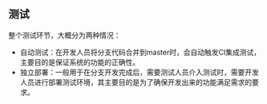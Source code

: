 ## 测试

整个测试环节，大概分为两种情况：

* 自动测试：在开发人员将分支代码合并到master时，会自动触发CI集成测试，主要目的是保证系统的功能的正确性。
* 独立部署：一般用于在分支开发完成后，需要测试人员介入测试时，需要开发人员进行部署测试环境，其主要目的是为了确保开发出来的功能满足需求的要求。
